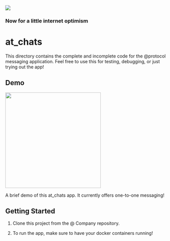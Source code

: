 <img src="https://atsign.dev/assets/img/@developersmall.png?sanitize=true">

### Now for a little internet optimism

# at_chats

This directory contains the complete and incomplete code for the @protocol messaging application. Feel free to use
this for testing, debugging, or just trying out the app!

## Demo

<img src="https://raw.githubusercontent.com/atsign-foundation/at_demos/master/at_chats/assets/at_chats_demo.gif" width=300>

A brief demo of this at_chats app. It currently offers one-to-one messaging!

## Getting Started

1. Clone this project from the @ Company repository.

2. To run the app, make sure to have your docker containers running!
